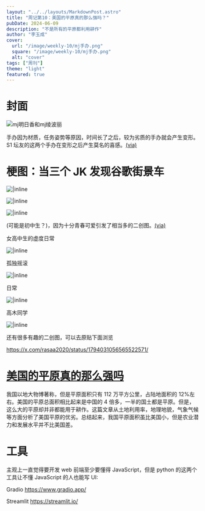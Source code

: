 ```yaml
---
layout: "../../layouts/MarkdownPost.astro"
title: "周记第10：美国的平原真的那么强吗？"
pubDate: 2024-06-09
description: "不是所有的平原都利用耕作"
author: "李玉成"
cover:
  url: "/image/weekly-10/mj手办.png"
  square: "/image/weekly-10/mj手办.png"
  alt: "cover"
tags: ["周刊"]
theme: "light"
featured: true
---
```


# 封面

![mj明日香和mj绫波丽](/image/weekly-10/mj手办.png)

手办因为材质，任务姿势等原因，时间长了之后，较为劣质的手办就会产生变形。S1 坛友的这两个手办在变形之后产生莫名的喜感。[(via)](https://bbs.saraba1st.com/2b/thread-2186061-1-1.html)

# 梗图：当三个 JK 发现谷歌街景车

![|inline](/image/weekly-10/1717340959.jpg)

![|inline](/image/weekly-10/1717340960.jpg)

![|inline](/image/weekly-10/1717340961.jpg)

(可能是初中生？)，因为十分青春可爱引发了相当多的二创图。[(via)](https://x.com/rasaa2020/status/1794031056565522571/photo/1)

女高中生的虚度日常

![|inline](/image/weekly-10/女高中生的虚度日常.jpg)

孤独摇滚

![|inline](/image/weekly-10/孤独摇滚.jpg)

日常

![|inline](/image/weekly-10/日常.jpg)

高木同学

![|inline](/image/weekly-10/高木同学.jpg)

还有很多有趣的二创图，可以去原贴下面浏览

https://x.com/rasaa2020/status/1794031056565522571/

# [美国的平原真的那么强吗](https://mp.weixin.qq.com/s/I1kKBkCrabL6nodP8exqLQhttps://mp.weixin.qq.com/s/I1kKBkCrabL6nodP8exqLQ)

我国以地大物博著称，但是平原面积只有 112 万平方公里，占陆地面积的 12%左右。美国的平原总面积相比起来是中国的 4 倍多，一半的国土都是平原。但是，这么大的平原却并非都能用于耕作。这篇文章从土地利用率，地理地貌，气象气候等方面分析了美国平原的优劣。总结起来，我国平原面积虽比美国小，但是农业潜力和发展水平并不比美国差。

# 工具

主观上一直觉得要开发 web 前端至少要懂得 JavaScript，但是 python 的这两个工具让不懂 JavaScript 的人也能写 UI:

Gradio https://www.gradio.app/

Streamlit https://streamlit.io/